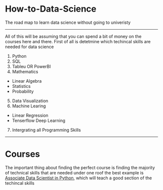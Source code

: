 # How-to-Data-Science
The road map to learn data science without going to univeristy
***
All of this will be assuming that you can spend a bit of money on the courses here and there. First of all is detetmine which techincal skills are needed for data science
1. Python
2. SQL
3. Tableu OR PowerBI
4. Mathematics
- Linear Algebra
- Statistics
- Probability
5. Data Visualization
6. Machine Learing
- Linear Regression
- Tenserflow Deep Learning
7. Intergrating all Programming Skills

***

# Courses
The important thing about finding the perfect course is finding the majority of technical skills that are needed under one roof the best example is [Associate Data Scientist in Python](https://app.datacamp.com/learn/career-tracks/associate-data-scientist-in-python), which will teach a good section of the techincal skills

